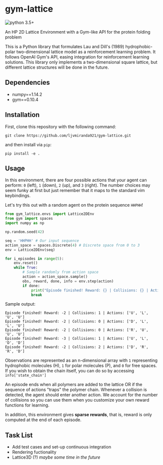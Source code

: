 # gym-lattice

![python 3.5+](https://img.shields.io/badge/python-3.5+-blue.svg)

An HP 2D Lattice Environment with a Gym-like API for the protein folding
problem

This is a Python library that formulates Lau and Dill's (1989)
hydrophobic-polar two-dimensional lattice model as a reinforcement learning
problem. It follows OpenAI Gym's API, easing integration for reinforcement
learning solutions. This library only implements a two-dimensional square
lattice, but different lattice structures will be done in the future.

## Dependencies

- numpy==1.14.2
- gym==0.10.4

## Installation

First, clone this repository with the following command:

```
git clone https://github.com/ljvmiranda921/gym-lattice.git
```

and then install via `pip`:

```
pip install -e .
```

## Usage

In this environment, there are four possible actions that your agent can
perform: `0` (left), `1` (down), `2` (up), and `3` (right). The number
choices may seem funky at first but just remember that it maps to the
standard vim keybindings.

Let's try this out with a random agent on the protein sequence `HHPHH`!

```python
from gym_lattice.envs import Lattice2DEnv
from gym import spaces
import numpy as np

np.random.seed(42)

seq = 'HHPHH' # Our input sequence
action_space = spaces.Discrete(4) # Discrete space from 0 to 3
env = Lattice2DEnv(seq)

for i_episodes in range(5):
    env.reset()
    while True:
        # Sample randomly from action space
        action = action_space.sample()
        obs, reward, done, info = env.step(action)
        if done:
            print("Episode finished! Reward: {} | Collisions: {} | Actions: {}".format(reward, info['collisions'], info['actions']))
            break
```

Sample output:

```
Episode finished! Reward: -2 | Collisions: 1 | Actions: ['U', 'L', 'U', 'U']
Episode finished! Reward: -2 | Collisions: 0 | Actions: ['D', 'L', 'L', 'U']
Episode finished! Reward: -2 | Collisions: 0 | Actions: ['R', 'U', 'U', 'U']
Episode finished! Reward: -3 | Collisions: 1 | Actions: ['U', 'L', 'D', 'D']
Episode finished! Reward: -2 | Collisions: 2 | Actions: ['D', 'R', 'R', 'D']
```

Observations are represented as an n-dimensional array with `1` representing
hydrophobic molecules (H), `1` for polar molecules (P), and `0` for free
spaces. If you wish to obtain the chain itself, you can do so by accessing
`info['state_chain']`

An episode ends when all polymers are added to the lattice OR if the sequence
of actions "traps" the polymer chain. Whenever a collision is detected, the
agent should enter another action. We account for the number of collisions so
you can use them when you customize your own reward functions for learning.

In addition, this environment gives **sparse rewards**, that is, reward is
only computed at the end of each episode.

## Task List
- Add test cases and set-up continuous integration
- Rendering fuctionality
- Lattice3D (?) *maybe some time in the future*
